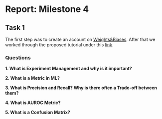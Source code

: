 # Report: Milestone 4

## Task 1

The first step was to create an account on [Weights&Biases](https://wandb.ai/site). After that we worked through the proposed tutorial under this [link](https://colab.research.google.com/drive/1pMcNYctQpRoBKD5Z0iXeFWQD8hIDgzCV).

### Questions

**1. What is Experiment Management and why is it important?**

**2. What is a Metric in ML?**

**3. What is Precision and Recall? Why is there often a Trade-off between them?**

**4. What is AUROC Metric?**

**5. What is a Confusion Matrix?**
